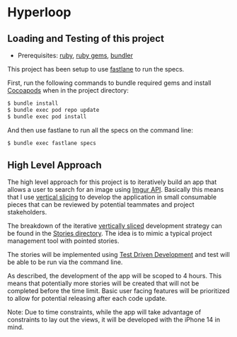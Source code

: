 # Hyperloop

## Loading and Testing of this project

* Prerequisites: [ruby](https://github.com/sstephenson/rbenv), [ruby gems](https://rubygems.org/pages/download), [bundler](http://bundler.io)

This project has been setup to use [fastlane](https://fastlane.tools) to run the specs.

First, run the following commands to bundle required gems and install [Cocoapods](https://cocoapods.org) when in the project directory:

```bash
$ bundle install
$ bundle exec pod repo update
$ bundle exec pod install
```

And then use fastlane to run all the specs on the command line:

```bash
$ bundle exec fastlane specs
```

## High Level Approach

The high level approach for this project is to iteratively build an app that allows a user to search for an image using [Imgur API](https://apidocs.imgur.com).  Basically this means that I use [vertical slicing](https://www.agilerant.info/vertical-slicing-to-boost-software-value/) to develop the application in small consumable pieces that can be reviewed by potential teammates and project stakeholders.

The breakdown of the iterative [vertically sliced](https://www.agilerant.info/vertical-slicing-to-boost-software-value/) development strategy can be found in the [Stories directory](Stories/).  The idea is to mimic a typical project management tool with pointed stories.

The stories will be implemented using [Test Driven Development](https://en.wikipedia.org/wiki/Test-driven_development) and test will be able to be run via the command line.

As described, the development of the app will be scoped to 4 hours.  This means that potentially more stories will be created that will not be completed before the time limit. Basic user facing features will be prioritized to allow for potential releasing after each code update.

Note: Due to time constraints, while the app will take advantage of constraints to lay out the views, it will be developed with the iPhone 14 in mind.